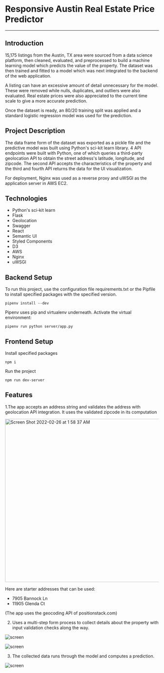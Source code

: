 # Responsive Austin Real Estate Price Predictor

***

## Introduction

15,175 listings from the Austin, TX area were sourced from a data science platform, then cleaned, evaluated, and preprocessed to build a machine learning model which predicts the value of the property. The dataset was then trained and fitted to a model which was next integrated to the backend of the web application.

A listing can have an excessive amount of detail unnecessary for the model. These were removed while nulls, duplicates, and outliers were also evaluated. Real estate prices were also appreciated to the current time scale to give a more accurate prediction.

Once the dataset is ready, an 80/20 training split was applied and a standard logistic regression model was used for the prediction.

## Project Description

The data frame form of the dataset was exported as a pickle file and the predictive model was built using Python's sci-kit learn library. 4 API endpoints were built with Python, one of which queries a third-party geolocation API to obtain the street address's latitude, longitude, and zipcode. The second API accepts the characteristics of the property and the third and fourth API returns the data for the UI visualization.

For deployment, Nginx was used as a reverse proxy and uWSGI as the application server in AWS EC2.

## Technologies

- Python's sci-kit learn
- Flask
- Geolocation
- Swagger
- React
- Semantic UI
- Styled Components
- D3
- AWS
- Nginx
- uWSGI

## Backend Setup

To run this project, use the configuration file requirements.txt or the Pipfile to install specified packages with the specified version.

    pipenv install --dev


Pipenv uses pip and virtualenv underneath. Activate the virtual environment:

    pipenv run python server/app.py

## Frontend Setup

Install specified packages

    npm i

Run the project

    npm run dev-server

## Features

1.The app accepts an address string and validates the address with geolocation API integration. It uses the validated zipcode in its computation

<img width="535" alt="Screen Shot 2022-02-26 at 1 58 37 AM" src="https://user-images.githubusercontent.com/53372490/155838836-aefcb08d-3d8f-4f4e-aa2c-5fd8f21e581a.png">

Here are starter addresses that can be used:

- 7905 Bannock Ln
- 11905 Glenda Ct

(The app uses the geocoding API of positionstack.com)

2. Uses a multi-step form process to collect details about the property with input validation checks along the way.

![screen](https://user-images.githubusercontent.com/53372490/155858257-a9b7d25e-3a15-4f02-84bf-3cca5c168bfa.jpg)

![screen](https://user-images.githubusercontent.com/53372490/155858177-c77db82b-3912-450e-9f8e-d648afb7084a.jpg)

3. The collected data runs through the model and computes a prediction.

![screen](https://user-images.githubusercontent.com/53372490/155858474-4f13cc37-9029-43ed-89cb-a8ab9aaa88ec.jpg)

